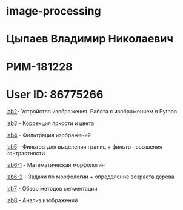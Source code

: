 # image-processing
# Цыпаев Владимир Николаевич

# РИМ-181228

# User ID: 86775266

[lab2](lab_2/2.ipynb)- Устройство изображения. Работа с изображением в Python

[lab3](lab_3/3.ipynb) - Коррекция яркости и цвета

[lab4](lab_4/4.ipynb) - Фильтрация изображений

[lab5](lab_5/Filters.ipynb) - Фильтры для выделения границ + фильтр повышения контрастности

[lab6-1](lab_6/6-morphology-1.ipynb) - Математическая морфология

[lab6-2](lab_6/6-morphology-2.ipynb) - Задачи по морфологии + определение возраста дерева

[lab7](lab_7/7-image-segmentation.ipynb) - Обзор методов сегментации

[lab8](lab_8/8-Introducing-Scikit-Learn.ipynb) - Анализ изображений
